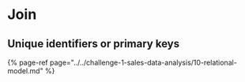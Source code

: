 # Join

## Unique identifiers or primary keys

{% page-ref page="../../challenge-1-sales-data-analysis/10-relational-model.md" %}



